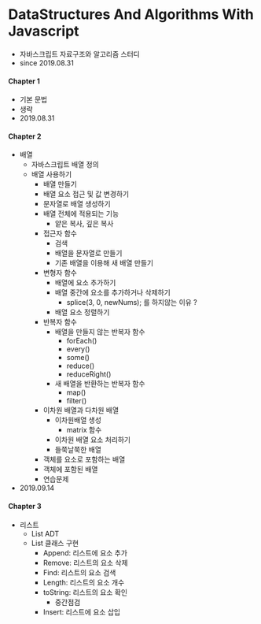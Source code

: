 # DataStructures And Algorithms With Javascript
- 자바스크립트 자료구조와 알고리즘 스터디
- since 2019.08.31


#### Chapter 1 
- 기본 문법
- 생략
- 2019.08.31

#### Chapter 2
- 배열
    - 자바스크립트 배열 정의
    - 배열 사용하기
        - 배열 만들기
        - 배열 요소 접근 및 값 변경하기
        - 문자열로 배열 생성하기
        - 배열 전체에 적용되는 기능
            - 얕은 복사, 깊은 복사
        - 접근자 함수
            - 검색
            - 배열을 문자열로 만들기
            - 기존 배열을 이용해 새 배열 만들기
        - 변형자 함수
            - 배열에 요소 추가하기
            - 배열 중간에 요소를 추가하거나 삭제하기
                - splice(3, 0, newNums); 를 하지않는 이유 ?
            - 배열 요소 정렬하기
        - 반복자 함수
            - 배열을 만들지 않는 반복자 함수
                - forEach()
                - every()
                - some()
                - reduce()
                - reduceRight()
            - 새 배열을 반환하는 반복자 함수
                - map()
                - filter()
        - 이차원 배열과 다차원 배열
            - 이차원배열 생성
                - matrix 함수
            - 이차원 배열 요소 처리하기
            - 들쭉날쭉한 배열
        - 객체를 요소로 포함하는 배열
        - 객체에 포함된 배열
        - 연습문제
- 2019.09.14

#### Chapter 3
- 리스트
    - List ADT
    - List 클래스 구현
        - Append: 리스트에 요소 추가
        - Remove: 리스트의 요소 삭제
        - Find: 리스트의 요소 검색
        - Length: 리스트의 요소 개수
        - toString: 리스트의 요소 확인
            - 중간점검
        - Insert: 리스트에 요소 삽입
